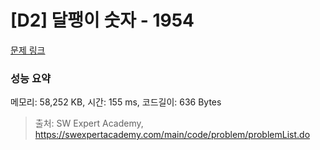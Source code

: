 # [D2] 달팽이 숫자 - 1954 

[문제 링크](https://swexpertacademy.com/main/code/problem/problemDetail.do?contestProbId=AV5PobmqAPoDFAUq) 

### 성능 요약

메모리: 58,252 KB, 시간: 155 ms, 코드길이: 636 Bytes



> 출처: SW Expert Academy, https://swexpertacademy.com/main/code/problem/problemList.do